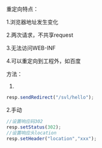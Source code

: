 重定向特点：

1.浏览器地址发生变化

2.两次请求，不共享request

3.无法访问WEB-INF

4.可以重定向到工程外，如百度



方法：

1.

```javascript
resp.sendRedirect("/svl/hello");
```

2.手动

```javascript
//设置响应码302
resp.setStatus(302);
//设置响应头location
resp.setHeader("location","xxx");
```

